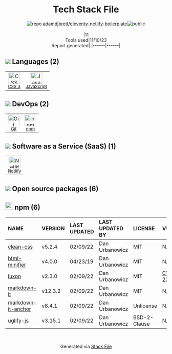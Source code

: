<!--
--- Readme.md Snippet without images Start ---
## Tech Stack
adamdjbrett/eleventy-netlify-boilerplate is built on the following main stack:
- [JavaScript](https://developer.mozilla.org/en-US/docs/Web/JavaScript) – Languages
- [Netlify](https://www.netlify.com/) – Static Web Hosting

Full tech stack [here](/techstack.md)
--- Readme.md Snippet without images End ---

--- Readme.md Snippet with images Start ---
## Tech Stack
adamdjbrett/eleventy-netlify-boilerplate is built on the following main stack:
- <img width='25' height='25' src='https://img.stackshare.io/service/1209/javascript.jpeg' alt='JavaScript'/> [JavaScript](https://developer.mozilla.org/en-US/docs/Web/JavaScript) – Languages
- <img width='25' height='25' src='https://img.stackshare.io/service/2748/default_5dfbb146cf22182bca88c7d07f2515a5888fc12a.jpg' alt='Netlify'/> [Netlify](https://www.netlify.com/) – Static Web Hosting

Full tech stack [here](/techstack.md)
--- Readme.md Snippet with images End ---
-->
<div align="center">

# Tech Stack File
![](https://img.stackshare.io/repo.svg "repo") [adamdjbrett/eleventy-netlify-boilerplate](https://github.com/adamdjbrett/eleventy-netlify-boilerplate)![](https://img.stackshare.io/public_badge.svg "public")
<br/><br/>
|11<br/>Tools used|11/10/23 <br/>Report generated|
|------|------|
</div>

## <img src='https://img.stackshare.io/languages.svg'/> Languages (2)
<table><tr>
  <td align='center'>
  <img width='36' height='36' src='https://img.stackshare.io/service/6727/css.png' alt='CSS 3'>
  <br>
  <sub><a href="https://developer.mozilla.org/en-US/docs/Web/CSS/CSS3">CSS 3</a></sub>
  <br>
  <sub></sub>
</td>

<td align='center'>
  <img width='36' height='36' src='https://img.stackshare.io/service/1209/javascript.jpeg' alt='JavaScript'>
  <br>
  <sub><a href="https://developer.mozilla.org/en-US/docs/Web/JavaScript">JavaScript</a></sub>
  <br>
  <sub></sub>
</td>

</tr>
</table>

## <img src='https://img.stackshare.io/devops.svg'/> DevOps (2)
<table><tr>
  <td align='center'>
  <img width='36' height='36' src='https://img.stackshare.io/service/1046/git.png' alt='Git'>
  <br>
  <sub><a href="http://git-scm.com/">Git</a></sub>
  <br>
  <sub></sub>
</td>

<td align='center'>
  <img width='36' height='36' src='https://img.stackshare.io/service/1120/lejvzrnlpb308aftn31u.png' alt='npm'>
  <br>
  <sub><a href="https://www.npmjs.com/">npm</a></sub>
  <br>
  <sub></sub>
</td>

</tr>
</table>

## <img src='https://img.stackshare.io/saas.svg'/> Software as a Service (SaaS) (1)
<table><tr>
  <td align='center'>
  <img width='36' height='36' src='https://img.stackshare.io/service/2748/default_5dfbb146cf22182bca88c7d07f2515a5888fc12a.jpg' alt='Netlify'>
  <br>
  <sub><a href="https://www.netlify.com/">Netlify</a></sub>
  <br>
  <sub></sub>
</td>

</tr>
</table>


## <img src='https://img.stackshare.io/group.svg' /> Open source packages (6)</h2>

## <img width='24' height='24' src='https://img.stackshare.io/service/1120/lejvzrnlpb308aftn31u.png'/> npm (6)

|NAME|VERSION|LAST UPDATED|LAST UPDATED BY|LICENSE|VULNERABILITIES|
|:------|:------|:------|:------|:------|:------|
|[clean-css](https://www.npmjs.com/clean-css)|v5.2.4|02/09/22|Dan Urbanowicz |MIT|N/A|
|[html-minifier](https://www.npmjs.com/html-minifier)|v4.0.0|04/23/19|Dan Urbanowicz |MIT|N/A|
|[luxon](https://www.npmjs.com/luxon)|v2.3.0|02/09/22|Dan Urbanowicz |MIT|[CVE-2023-22467](https://github.com/advisories/GHSA-3xq5-wjfh-ppjc) (High)|
|[markdown-it](https://www.npmjs.com/markdown-it)|v12.3.2|02/09/22|Dan Urbanowicz |MIT|N/A|
|[markdown-it-anchor](https://www.npmjs.com/markdown-it-anchor)|v8.4.1|02/09/22|Dan Urbanowicz |Unlicense|N/A|
|[uglify-js](https://www.npmjs.com/uglify-js)|v3.15.1|02/09/22|Dan Urbanowicz |BSD-2-Clause|N/A|

<br/>
<div align='center'>

Generated via [Stack File](https://github.com/apps/stack-file)
